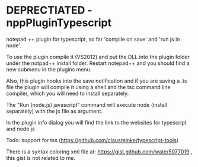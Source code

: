 DEPRECTIATED - nppPluginTypescript
===================

notepad ++ plugin for typescript, 
so far 'compile on save'
and 'run js in node'.

To use the plugin compile it (VS2012) and put the DLL into the plugin folder under the notpad++ install folder.
Restart notepad++ and you should find a new submenu in the plugins menu.

Also, this plugin hooks into the save notification and if you are saving a .ts file 
the plugin will compile it using a shell and the tsc command line compiler, which you will need to install separately.

The "Run (node.js) javascript" command will execute node (install separately) with the js file as argument.

In the plugin info dialog you will find the link to the websites for typescript and node.js

Todo:
  support for tss (https://github.com/clausreinke/typescript-tools)
  


There is a syntax coloring xml file at: https://gist.github.com/wate/5077019 , this gist is not related to me.
